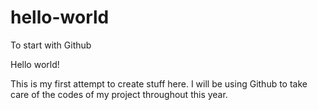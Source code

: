 # hello-world
To start with Github

Hello world!

This is my first attempt to create stuff here.
I will be using Github to take care of the codes of my project throughout this year. 
